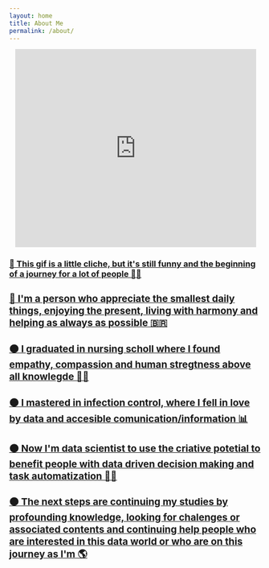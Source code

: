 ```yaml
---
layout: home
title: About Me
permalink: /about/
---
```


<p align=center> 
  <iframe src="https://giphy.com/embed/MeJgB3yMMwIaHmKD4z" width="480" height="394" frameBorder="0" class="giphy-embed" allowFullScreen></iframe><p><a href="https://giphy.com/gifs/2000s-00s-middle-school-MeJgB3yMMwIaHmKD4z">


<h3> 🔸 This gif is a little cliche, but it's still funny and the beginning of a journey for a lot of people 🧙‍♀️
<h3> 🔸 I'm a person who appreciate the smallest daily things, enjoying the present, living with harmony and helping as always as possible 🇧🇷
<h3> 🟠 I graduated in nursing scholl where I found empathy, compassion and human stregtness above all knowlegde 👩‍⚕️
<h3> 🟠 I mastered in infection control, where I fell in love by data and accesible comunication/information 📊
<h3> 🟠 Now I'm data scientist to use the criative potetial to benefit people with data driven decision making and task automatization 👩‍💻
<h3> 🟠 The next steps are continuing my studies by profounding knowledge, looking for chalenges or associated contents and continuing help people who are interested in this data world or who are on this journey as I'm 🌎
